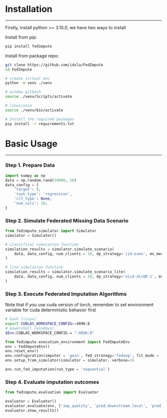 
# Installation
---
Firstly, install python >= 3.10.0, we have two ways to install

Install from pip:
```bash
pip install fedimpute
```

Install from package repo:
```bash
git clone https://github.com/idsla/FedImpute
cd FedImpute

# create virtual env
python -m venv ./venv

# window gitbash
source ./venv/Scripts/activate

# linux/unix
source ./venv/bin/activate

# Install the required packages
pip install -r requirements.txt
```

# Basic Usage
---
### Step 1. Prepare Data
```python
import numpy as np
data = np.random.rand(10000, 10)
data_config = {
    'target': 9,
    'task_type': 'regression',
    'clf_type': None,
    'num_cols': 10,
}
```

### Step 2. Simulate Federated Missing Data Scenario
```python
from fedimpute.simulator import Simulator
simulator = Simulator()

# classifical simulation function
simulation_results = simulator.simulate_scenario(
    data, data_config, num_clients = 10, dp_strategy='iid-even', ms_mech_type='mcar', verbose=1
)

# lite simulation function
simulation_results = simulator.simulate_scenario_lite(
    data, data_config, num_clients = 10, dp_strategy='niid-dir@0.1', ms_scenario = 'mar-heter', verbose=1
)
```

### Step 3. Execute Federated Imputation Algorithms
Note that if you use cuda version of torch, remember to set environment variable for cuda deterministic behavior first
```bash
# bash (linux)
export CUBLAS_WORKSPACE_CONFIG=:4096:8
# powershell (windows)
$Env:CUBLAS_WORKSPACE_CONFIG = ":4096:8"
```

```python
from fedimpute.execution_environment import FedImputeEnv
env = FedImputeEnv()
env.reset_env()
env.configuration(imputer = 'gain', fed_strategy='fedavg', fit_mode = 'fed')
env.setup_from_simulator(simulator = simulator, verbose=1)

env.run_fed_imputation(run_type = 'sequential')
```


### Step 4. Evaluate imputation outcomes
```python
from fedimpute.evaluation import Evaluator

evaluator = Evaluator()
evaluator.evaluate(env, ['imp_quality', 'pred_downstream_local', 'pred_downstream_fed'])
evaluator.show_results()
```
